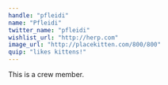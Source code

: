 ```yaml
---
handle: "pfleidi"
name: "Pfleidi"
twitter_name: "pfleidi"
wishlist_url: "http://herp.com"
image_url: "http://placekitten.com/800/800"
quip: "likes kittens!"
---
```


This is a crew member.